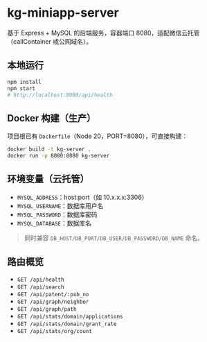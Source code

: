# kg-miniapp-server

基于 Express + MySQL 的后端服务，容器端口 8080，适配微信云托管（callContainer 或公网域名）。

## 本地运行
```bash
npm install
npm start
# http://localhost:8080/api/health
```

## Docker 构建（生产）
项目根已有 `Dockerfile`（Node 20，PORT=8080），可直接构建：
```bash
docker build -t kg-server .
docker run -p 8080:8080 kg-server
```

## 环境变量（云托管）
- `MYSQL_ADDRESS`：host:port（如 10.x.x.x:3306）
- `MYSQL_USERNAME`：数据库用户名
- `MYSQL_PASSWORD`：数据库密码
- `MYSQL_DATABASE`：数据库名

> 同时兼容 `DB_HOST/DB_PORT/DB_USER/DB_PASSWORD/DB_NAME` 命名。

## 路由概览
- `GET /api/health`
- `GET /api/search`
- `GET /api/patent/:pub_no`
- `GET /api/graph/neighbor`
- `GET /api/graph/path`
- `GET /api/stats/domain/applications`
- `GET /api/stats/domain/grant_rate`
- `GET /api/stats/org/count`
